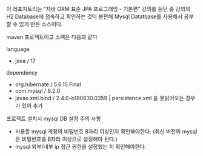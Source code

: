 이 레포지토리는 "자바 ORM 표준 JPA 프로그래밍 - 기본편" 강의를 듣던 중 강의의 H2 Database에 접속하고 확인하는 것이 불편해 Mysql Datatbase를 사용해서 공부할 수 있게 만든 소스이다.   

   
maven 프로젝트이고 스펙은 다음과 같다

language
- java / 17   

  
dependency   
- org.hibernate / 5.6.15.Final
- com.mysql / 8.2.0
- javax.xml.bind / 2.4.0-b180830.0359 | persistence.xml 을 못읽어오는 경우가 있어 추가

프로젝트 설치시 mysql DB 설정 주의 사항
- 사용할 mysql 계정의 비밀번호 8자리 이상인지 확인해야한다. (최신 버전의 mysql은 비밀번호를 8자리 이상으로 설정해야 된다.)
- mysql 외부/내부 ip  접근 권한을 설정했는 지 확인해야한다.



